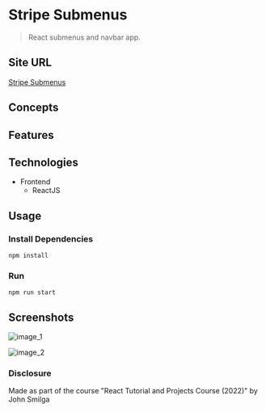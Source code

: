 # Stripe Submenus

> React submenus and navbar app.

## Site URL

[Stripe Submenus](https://oziv-stripe-submenus.netlify.app/)

## Concepts

## Features

## Technologies

- Frontend
  - ReactJS

## Usage

### Install Dependencies

```
npm install
```

### Run

```
npm run start
```

## Screenshots

![image_1](https://user-images.githubusercontent.com/89987476/184650580-852d9179-f165-4e5a-8f29-1f51c81c0299.png)

![image_2](https://user-images.githubusercontent.com/89987476/184650586-6253cecd-05e9-4ac6-8780-0161121d18f4.png)

### Disclosure

Made as part of the course "React Tutorial and Projects Course (2022)" by John Smilga
